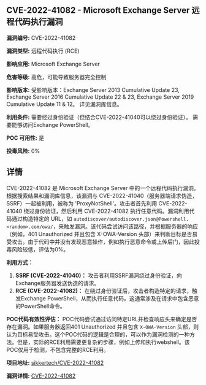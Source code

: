 ## CVE-2022-41082 - Microsoft Exchange Server 远程代码执行漏洞

**漏洞编号:** CVE-2022-41082

**漏洞类型:** 远程代码执行 (RCE)

**影响应用:** Microsoft Exchange Server

**危害等级:** 高危，可能导致服务器完全控制

**影响版本:** 受影响版本：Exchange Server 2013 Cumulative Update 23, Exchange Server 2016 Cumulative Update 22 & 23, Exchange Server 2019 Cumulative Update 11 & 12。 详见漏洞库信息。

**利用条件:** 需要经过身份验证（但结合CVE-2022-41040可以绕过身份验证）。 需要能够访问Exchange PowerShell。

**POC 可用性:** 是

**投毒风险:** 0%

## 详情

CVE-2022-41082 是 Microsoft Exchange Server 中的一个远程代码执行漏洞。根据搜索结果和漏洞库信息，该漏洞与 CVE-2022-41040（服务器端请求伪造，SSRF）一起被利用，被称为 'ProxyNotShell'。攻击者首先利用 CVE-2022-41040 绕过身份验证，然后利用 CVE-2022-41082 执行任意代码。漏洞利用代码通过构造特定的 URL，如 `autodiscover/autodiscover.json@Powershell.<random>.com/owa/`，来触发漏洞。该代码尝试访问该路径，并根据服务器的响应（例如，401 Unauthorized 并且包含 X-OWA-Version 头部）来判断目标是否易受攻击。由于代码中并没有发现恶意操作，例如执行恶意命令或上传后门，因此投毒风险较低，评估为0%。

**利用方式：**
1.  **SSRF (CVE-2022-41040)：** 攻击者利用SSRF漏洞绕过身份验证，向Exchange服务器发送伪造的请求。
2.  **RCE (CVE-2022-41082)：** 在绕过身份验证后，攻击者构造特定的请求，触发Exchange PowerShell，从而执行任意代码。这通常涉及在请求中包含恶意的PowerShell命令。

**POC代码有效性评估：**
POC代码尝试通过访问特定URL并检查响应头来确定是否存在漏洞。如果服务器返回401 Unauthorized 并且包含 `X-OWA-Version` 头部，则认为目标易受攻击。这个POC代码的逻辑是合理的，可以作为漏洞检测的一种方法。但是，实际的RCE利用需要更复杂的步骤，例如上传和执行webshell。该POC仅用于检测，不包含完整的RCE利用。

**项目地址:** [sikkertech/CVE-2022-41082](https://github.com/sikkertech/CVE-2022-41082)

**漏洞详情:** [CVE-2022-41082](https://nvd.nist.gov/vuln/detail/CVE-2022-41082)